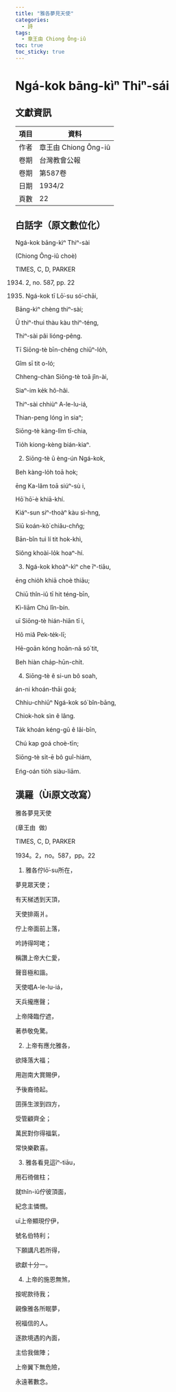 ```yaml
---
title: "雅各夢見天使"
categories:
  - 詩
tags:
  - 章王由 Chiong Ông-iû
toc: true
toc_sticky: true
---
```


# Ngá-kok bāng-kìⁿ Thiⁿ-sái

## 文獻資訊

| 項目 | 資料 |
|---|---|
| 作者 | 章王由 Chiong Ông-iû |
| 卷期 | 台灣教會公報 |
| 卷期 | 第587卷 |
| 日期 | 1934/2 |
| 頁數 | 22 |

## 白話字（原文數位化）

Ngá-kok bāng-kìⁿ Thiⁿ-sài

(Chiong Ông-iû choè)

TIMES, C, D, PARKER

1934. 2, no. 587, pp. 22

1. Ngá-kok tī Lō͘-su só͘-chāi,

Bāng-kìⁿ chèng thiⁿ-sài;

Ū thiⁿ-thui thàu kàu thiⁿ-téng,

Thiⁿ-sài pâi lióng-pêng.

Tī Siōng-tè bīn-chêng chiūⁿ-lo̍h,

Gîm sī tit o-ló;

Chheng-chàn Siōng-tè toā jîn-ài,

Siaⁿ-im ke̍k hô-hâi.

Thiⁿ-sài chhiùⁿ A-le-lu-iá,

Thian-peng lóng ìn siaⁿ;

Siōng-tè kàng-lîm tī-chia,

Tio̍h kiong-kèng bián-kiaⁿ.

2. Siōng-tè ū èng-ún Ngá-kok,

Beh kàng-lo̍h toā hok;

ēng Ka-lâm toā siúⁿ-sù i,

Hō͘ hō͘-è khiā-khí.

Kiáⁿ-sun siⁿ-thoàⁿ kàu sì-hng,

Siū koán-kò͘ chiâu-chn̂g;

Bān-bîn tuì lí tit hok-khì,

Siông khoài-lo̍k hoaⁿ-hí.

3. Ngá-kok khoàⁿ-kìⁿ che īⁿ-tiāu,

ēng chio̍h khiā choè thiāu;

Chiū thîn-iû tī hit téng-bīn,

Kì-liām Chú lîn-bín.

uī Siōng-tè hián-hiān tī i,

Hō miâ Pek-te̍k-lī;

Hē-goān kóng hoān-nā só͘ tit,

Beh hiàn cha̍p-hūn-chi̍t.

4. Siōng-tè ê si-un bô soah,

án-ni khoán-thāi goá;

Chhiu-chhiūⁿ Ngá-kok só͘ bîn-bāng,

Chiok-hok sìn ê lâng.

Ta̍k khoán kéng-gū ê lāi-bīn,

Chú kap goá choè-tīn;

Siōng-tè si̍t-ē bô guî-hiám,

Eńg-oán tio̍h siàu-liām.

## 漢羅（Ùi原文改寫）

雅各夢見天使

(章王由  做)

TIMES, C, D, PARKER

1934。2，no。587，pp。22

1. 雅各佇lō͘-su所在，

夢見眾天使；

有天梯透到天頂，

天使排兩爿。

佇上帝面前上落，

吟詩得呵咾；

稱讚上帝大仁愛，

聲音極和諧。

天使唱A-le-lu-iá，

天兵攏應聲；

上帝降臨佇遮，

著恭敬免驚。

2. 上帝有應允雅各，

欲降落大福；

用迦南大賞賜伊，

予後裔徛起。

囝孫生湠到四方，

受管顧齊全；

萬民對你得福氣，

常快樂歡喜。

3. 雅各看見這īⁿ-tiāu，

用石徛做柱；

就thîn-iû佇彼頂面，

紀念主憐憫。

uī上帝顯現佇伊，

號名伯特利；

下願講凡若所得，

欲獻十分一。

4. 上帝的施恩無煞，

按呢款待我；

親像雅各所眠夢，

祝福信的人。

逐款境遇的內面，

主佮我做陣；

上帝翼下無危險，

永遠著數念。
